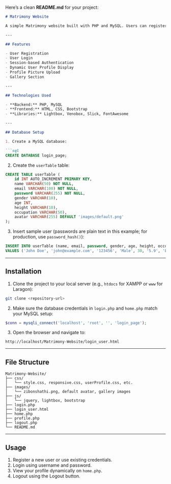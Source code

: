 Here’s a clean **README.md** for your project:

````markdown
# Matrimony Website

A simple Matrimony website built with PHP and MySQL. Users can register, login, view, and update their profile dynamically.  

---

## Features

- User Registration
- User Login
- Session-based Authentication
- Dynamic User Profile Display
- Profile Picture Upload
- Gallery Section

---

## Technologies Used

- **Backend:** PHP, MySQL
- **Frontend:** HTML, CSS, Bootstrap
- **Libraries:** Lightbox, Venobox, Slick, FontAwesome

---

## Database Setup

1. Create a MySQL database:

```sql
CREATE DATABASE login_page;
````

2. Create the `userTable` table:

```sql
CREATE TABLE userTable (
    id INT AUTO_INCREMENT PRIMARY KEY,
    name VARCHAR(50) NOT NULL,
    email VARCHAR(100) NOT NULL,
    password VARCHAR(255) NOT NULL,
    gender VARCHAR(10),
    age INT,
    height VARCHAR(10),
    occupation VARCHAR(50),
    avatar VARCHAR(255) DEFAULT 'images/default.png'
);
```

3. Insert sample user (passwords are plain text in this example; for production, use `password_hash()`):

```sql
INSERT INTO userTable (name, email, password, gender, age, height, occupation)
VALUES ('John Doe', 'john@example.com', '123456', 'Male', 30, '5.9', 'Engineer');
```

---

## Installation

1. Clone the project to your local server (e.g., `htdocs` for XAMPP or `www` for Laragon):

```bash
git clone <repository-url>
```

2. Make sure the database credentials in `login.php` and `home.php` match your MySQL setup:

```php
$conn = mysqli_connect('localhost', 'root', '', 'login_page');
```

3. Open the browser and navigate to:

```
http://localhost/Matrimony-Website/login_user.html
```

---

## File Structure

```
Matrimony-Website/
├── css/
│   └── style.css, responsive.css, userProfile.css, etc.
├── images/
│   └── zibonshathi.png, default avatar, gallery images
├── js/
│   └── jquery, lightbox, bootstrap
├── login.php
├── login_user.html
├── home.php
├── profile.php
├── logout.php
└── README.md
```

---

## Usage

1. Register a new user or use existing credentials.
2. Login using username and password.
3. View your profile dynamically on `home.php`.
4. Logout using the Logout button.
